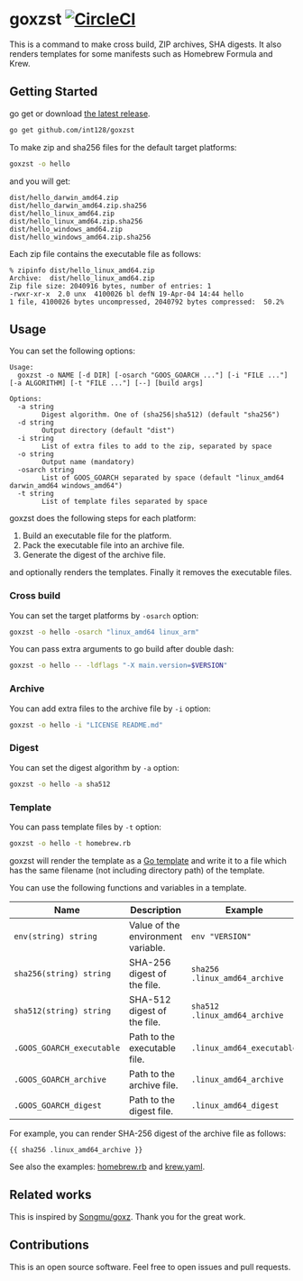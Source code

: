 # goxzst [![CircleCI](https://circleci.com/gh/int128/goxzst.svg?style=shield)](https://circleci.com/gh/int128/goxzst)

This is a command to make cross build, ZIP archives, SHA digests.
It also renders templates for some manifests such as Homebrew Formula and Krew.


## Getting Started

go get or download [the latest release](https://github.com/int128/goxzst/releases).

```sh
go get github.com/int128/goxzst
```

To make zip and sha256 files for the default target platforms:

```sh
goxzst -o hello
```

and you will get:

```
dist/hello_darwin_amd64.zip
dist/hello_darwin_amd64.zip.sha256
dist/hello_linux_amd64.zip
dist/hello_linux_amd64.zip.sha256
dist/hello_windows_amd64.zip
dist/hello_windows_amd64.zip.sha256
```

Each zip file contains the executable file as follows:

```
% zipinfo dist/hello_linux_amd64.zip
Archive:  dist/hello_linux_amd64.zip
Zip file size: 2040916 bytes, number of entries: 1
-rwxr-xr-x  2.0 unx  4100026 bl defN 19-Apr-04 14:44 hello
1 file, 4100026 bytes uncompressed, 2040792 bytes compressed:  50.2%
```


## Usage

You can set the following options:

```
Usage:
  goxzst -o NAME [-d DIR] [-osarch "GOOS_GOARCH ..."] [-i "FILE ..."] [-a ALGORITHM] [-t "FILE ..."] [--] [build args]

Options:
  -a string
    	Digest algorithm. One of (sha256|sha512) (default "sha256")
  -d string
    	Output directory (default "dist")
  -i string
    	List of extra files to add to the zip, separated by space
  -o string
    	Output name (mandatory)
  -osarch string
    	List of GOOS_GOARCH separated by space (default "linux_amd64 darwin_amd64 windows_amd64")
  -t string
    	List of template files separated by space
```

goxzst does the following steps for each platform:

1. Build an executable file for the platform.
1. Pack the executable file into an archive file.
1. Generate the digest of the archive file.

and optionally renders the templates.
Finally it removes the executable files.

### Cross build

You can set the target platforms by `-osarch` option:

```sh
goxzst -o hello -osarch "linux_amd64 linux_arm"
```

You can pass extra arguments to go build after double dash:

```sh
goxzst -o hello -- -ldflags "-X main.version=$VERSION"
```

### Archive

You can add extra files to the archive file by `-i` option:

```sh
goxzst -o hello -i "LICENSE README.md"
```

### Digest

You can set the digest algorithm by `-a` option:

```sh
goxzst -o hello -a sha512
```

### Template

You can pass template files by `-t` option:

```sh
goxzst -o hello -t homebrew.rb
```

goxzst will render the template as a [Go template](https://golang.org/pkg/text/template/)
and write it to a file which has the same filename (not including directory path) of the template.

You can use the following functions and variables in a template.

Name | Description | Example
-----|-------------|--------
`env(string) string`        | Value of the environment variable. | `env "VERSION"`
`sha256(string) string`     | SHA-256 digest of the file.        | `sha256 .linux_amd64_archive`
`sha512(string) string`     | SHA-512 digest of the file.        | `sha512 .linux_amd64_archive`
`.GOOS_GOARCH_executable`   | Path to the executable file.       | `.linux_amd64_executable`
`.GOOS_GOARCH_archive`      | Path to the archive file.          | `.linux_amd64_archive`
`.GOOS_GOARCH_digest`       | Path to the digest file.           | `.linux_amd64_digest`

For example, you can render SHA-256 digest of the archive file as follows:

```gotemplate
{{ sha256 .linux_amd64_archive }}
```

See also the examples: [homebrew.rb](usecases/templates/testdata/homebrew.rb) and [krew.yaml](usecases/templates/testdata/krew.yaml).


## Related works

This is inspired by [Songmu/goxz](https://github.com/Songmu/goxz).
Thank you for the great work.


## Contributions

This is an open source software.
Feel free to open issues and pull requests.
